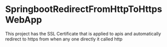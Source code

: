 # SpringbootRedirectFromHttpToHttpsWebApp


This project has the SSL Certificate that is applied to apis and automatically redirect to https from when any one directly it called  http 
